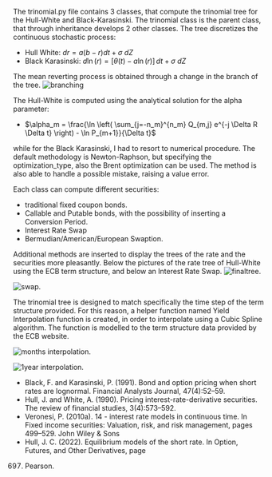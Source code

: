 The trinomial.py file contains 3 classes, that compute the trinomial tree for the Hull-White and Black-Karasinski.
The trinomial class is the parent class, that through inheritance develops 2 other classes.
The tree discretizes the continuous stochastic process:
- Hull White: $dr = a(b -r)dt + \sigma \ dZ$
- Black Karasinski: $d \ln(r) = [\theta(t) - a \ln(r)] \, dt + \sigma \ dZ$


The mean reverting process is obtained through a change in the branch of the tree.
![branching](https://github.com/MattiaPischedda/Project/assets/154690956/2cd91864-3bc0-4823-b5c1-9a7b19107c3d)


The Hull-White is computed using the analytical solution for the alpha parameter:

- $\alpha_m = \frac{\ln \left( \sum_{j=-n_m}^{n_m} Q_{m,j} e^{-j \Delta R \Delta t} \right) - \ln P_{m+1}}{\Delta t}$

  
while for the Black Karasinski, I had to resort to numerical procedure. The default methodology is Newton-Raphson, but specifying the optimization_type, also the Brent optimization can be used. The method is also able to handle a possible mistake, raising a value error.

Each class can compute different securities:
- traditional fixed coupon bonds.
- Callable and Putable bonds, with the possibility of inserting a Conversion Period.
- Interest Rate Swap
- Bermudian/American/European Swaption.

Additional methods are inserted to display the trees of the rate and the securities more pleasantly. Below the pictures of the rate tree of Hull-White using the ECB term structure, and below an Interest Rate Swap.
![finaltree](https://github.com/MattiaPischedda/Project/assets/154690956/acf3f894-5010-4178-9e2d-a7414402a433).


![swap](https://github.com/MattiaPischedda/Project/assets/154690956/c53d8d96-dff3-4ae7-94e3-4dc54d6b7ad2).




The trinomial tree is designed to match specifically the time step of the term structure provided. For this reason, a helper function named Yield Interpolation function is created, in order to interpolate using a Cubic Spline algorithm. The function is modelled to the term structure data provided by the ECB website. 

![months interpolation](https://github.com/MattiaPischedda/Project/assets/154690956/cf42b89d-41fa-409c-a257-3473262f07b2).


![1year interpolation](https://github.com/MattiaPischedda/Project/assets/154690956/7e34e321-d82e-49c5-92d0-188458d6cdb5).



- Black, F. and Karasinski, P. (1991). Bond and option pricing when short rates are lognormal. Financial
Analysts Journal, 47(4):52–59.
- Hull, J. and White, A. (1990). Pricing interest-rate-derivative securities. The review of financial studies,
3(4):573–592.
- Veronesi, P. (2010a). 14 - interest rate models in continuous time. In Fixed income securities: Valuation, risk,
and risk management, pages 499–529. John Wiley & Sons
- Hull, J. C. (2022). Equilibrium models of the short rate. In Option, Futures, and Other Derivatives, page
697. Pearson.


  
